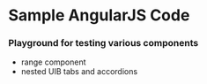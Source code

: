 # Sample AngularJS Code

### Playground for testing various components

- range component
- nested UIB tabs and accordions